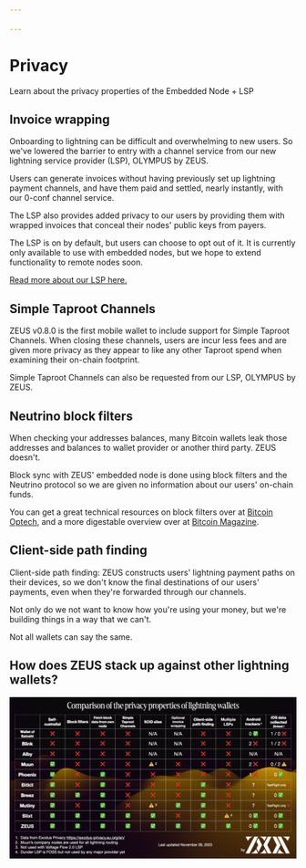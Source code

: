 ```yaml
---

---
```


# Privacy

Learn about the privacy properties of the Embedded Node + LSP

## Invoice wrapping

Onboarding to lightning can be difficult and overwhelming to new users. So we've lowered the barrier to entry with a channel service from our new lightning service provider (LSP), OLYMPUS by ZEUS.

Users can generate invoices without having previously set up lightning payment channels, and have them paid and settled, nearly instantly, with our 0-conf channel service.

The LSP also provides added privacy to our users by providing them with wrapped invoices that conceal their nodes' public keys from payers.

The LSP is on by default, but users can choose to opt out of it. It is currently only available to use with embedded nodes, but we hope to extend functionality to remote nodes soon.

[Read more about our LSP here.](https://docs.zeusln.app/lsp/intro/?ref=blog.zeusln.com)

## Simple Taproot Channels

ZEUS v0.8.0 is the first mobile wallet to include support for Simple Taproot Channels. When closing these channels, users are incur less fees and are given more privacy as they appear to like any other Taproot spend when examining their on-chain footprint.

Simple Taproot Channels can also be requested from our LSP, OLYMPUS by ZEUS.

## Neutrino block filters

When checking your addresses balances, many Bitcoin wallets leak those addresses and balances to wallet provider or another third party. ZEUS doesn't.

Block sync with ZEUS' embedded node is done using block filters and the Neutrino protocol so we are given no information about our users' on-chain funds.

You can get a great technical resources on block filters over at [Bitcoin Optech](https://bitcoinops.org/en/topics/compact-block-filters/), and a more digestable overview over at [Bitcoin Magazine](https://bitcoinmagazine.com/technical/why-bitcoin-wallets-need-block-filters).

## Client-side path finding

Client-side path finding: ZEUS constructs users' lightning payment paths on their devices, so we don't know the final destinations of our users' payments, even when they're forwarded through our channels.

Not only do we not want to know how you're using your money, but we're building things in a way that we can't.

Not all wallets can say the same.

## How does ZEUS stack up against other lightning wallets?

![Lightning wallet privacy comparison](../../../static/img/lightning-wallet-privacy.png)